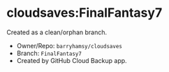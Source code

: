 # cloudsaves:FinalFantasy7

Created as a clean/orphan branch.

- Owner/Repo: `barryhamsy/cloudsaves`
- Branch: `FinalFantasy7`
- Created by GitHub Cloud Backup app.
